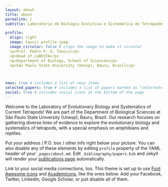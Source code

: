 ```yaml
---
layout: about
title: about
permalink: /
subtitle: Laboratório de Biologia Evolutiva e Sistemática de Tetrápodes Atuais

profile:
  align: right
  image: taucci-profile.jpeg
  image_circular: false # crops the image to make it circular
  <p>Prof. Pedro P. G. Taucci</p> 
  <p>Head of LaBESTA</p>
  <p>Department of Biology, School of Sciences</p>
  <p>São Paulo State University (Unesp), Bauru, Brazil</p>



news: true # includes a list of news items
selected_papers: true # includes a list of papers marked as "selected={true}"
social: true # includes social icons at the bottom of the page
---
```


Welcome to the Laboratory of Evolutionary Biology and Systematics of Current Tetrapods! We are part of the Department of Biological Sciences at São Paulo State University (Unesp), Bauru, Brazil. Our research focuses on gathering diverse lines of evidence to explore the evolutionary biology and systematics of tetrapods, with a special emphasis on amphibians and reptiles.

Put your address / P.O. box / other info right below your picture. You can also disable any of these elements by editing `profile` property of the YAML header of your `_pages/about.md`. Edit `_bibliography/papers.bib` and Jekyll will render your [publications page](/al-folio/publications/) automatically.

Link to your social media connections, too. This theme is set up to use [Font Awesome icons](https://fontawesome.com/) and [Academicons](https://jpswalsh.github.io/academicons/), like the ones below. Add your Facebook, Twitter, LinkedIn, Google Scholar, or just disable all of them.
